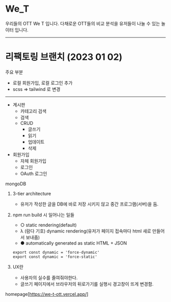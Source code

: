 # We_T

우리들의 OTT We T 입니다.
다채로운 OTT들의 비교 분석을 유저들이 나눌 수 있는 놀이터 입니다.

---
# 리팩토링 브랜치 (2023 01 02)

주요 부분
- 로컬 회원가입, 로컬 로그인 추가
- scss => tailwind 로 변경

---

- 계시판
    - 카테고리 검색
    - 검색
    - CRUD
        - 글쓰기
        - 읽기
        - 업데이트
        - 삭제
- 회원가입
    - 자체 회원가입
    - 로그인
    - OAuth 로그인

mongoDB

1. 3-tier architecture
    - 유저가 작성한 글을 DB에 바로 저장 시키지 않고 중간 프로그램(서버)을 둠.


2. npm run build 시 일어나는 일들
    - ○ static rendering(default)
    - λ (람다 기호) dynamic rendering(유저가 페이지 접속마다 html 새로 만들어서 보내줌)
    - ● automatically generated as static HTML + JSON
  
    ```
    export const dynamic = 'force-dynamic'
    export const dynamic = 'force-static'
    ```
  
3. UX란
    - 사용자의 실수를 줄여줘야한다.
    - 글쓰기 페이지에서 브라우저의 뒤로가기를 실행시 경고창이 뜨게 변경함.

   

homepage[https://we-t-ott.vercel.app/]
